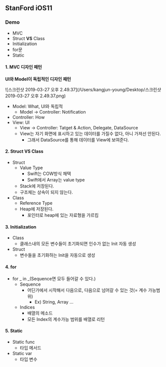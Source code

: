 ## StanFord iOS11

### Demo

- MVC
- Struct **VS** Class
- Initialization
- for문
- Static



#### 1. MVC 디자인 패턴

**UI와 Model이 독립적인 디자인 패턴**

![스크린샷 2019-03-27 오후 2.49.37](/Users/kangjun-young/Desktop/스크린샷 2019-03-27 오후 2.49.37.png)

- Model: What, UI와 독립적
  - Model -> Controller: Notification
- Controller: How
- View: UI
  - View -> Controller: Tatget & Action, Delegate, DataSource
  - View는 자기 화면에 표시하고 있는 데이터를 가질수 없다, 아니 가져선 안된다.
    - 그래서 DataSource를 통해 데이터를 View에 보여준다.



#### 2. Struct VS Class

- Struct
  - Value Type
    - Swift는 COW방식 채택
    - Swift에서 Array는 value type
  - Stack에 저장된다.
  - 구조체는 상속이 되지 않는다.
- Class
  - Reference Type
  - Heap에 저장된다.
    - 포인터로 heap에 있는 자료형을 가르킴

#### 3. Initialization

- Class
  - 클래스내의 모든 변수들이 초기화되면 인수가 없는 Init 자동 생성
- Struct
  - 변수들을 초기화하는 Init을 자동으로 생성

#### 4. for

- for _ in _(Sequence면 모두 들어갈 수 있다.)
  - Sequence
    - 어딘가에서 시작해서 다음으로, 다음으로 넘어갈 수 있는 것(= 계수 가능범위)
      - Ex) String, Array ...
  - Indices
    - 배열의 메소드
    - 모든 Index의 계수가능 범위를 배열로 리턴

#### 5. Static

- Static func
  - 타입 메서드
- Static var
  - 타입 변수

